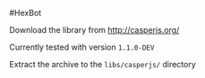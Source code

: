 #HexBot

Download the library from http://casperjs.org/

Currently tested with version `1.1.0-DEV`

Extract the archive to the `libs/casperjs/` directory